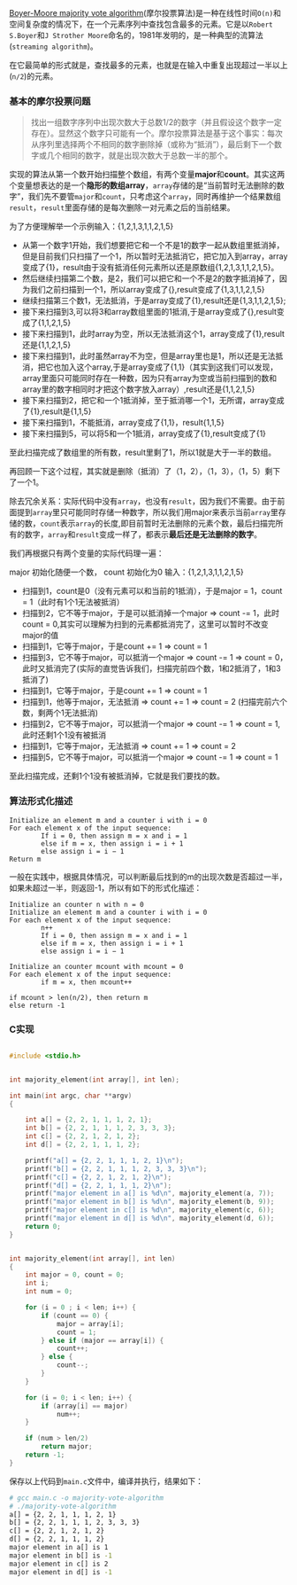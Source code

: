 [Boyer-Moore majority vote algorithm][1](摩尔投票算法)是一种在线性时间`O(n)`和空间复杂度的情况下，在一个元素序列中查找包含最多的元素。它是以`Robert S.Boyer`和`J Strother Moore`命名的，1981年发明的，是一种典型的流算法(`streaming algorithm`)。

在它最简单的形式就是，查找最多的元素，也就是在输入中重复出现超过一半以上(`n/2`)的元素。


<!--more-->

### 基本的摩尔投票问题

> 找出一组数字序列中出现次数大于总数1/2的数字（并且假设这个数字一定存在）。显然这个数字只可能有一个。摩尔投票算法是基于这个事实：每次从序列里选择两个不相同的数字删除掉（或称为“抵消”），最后剩下一个数字或几个相同的数字，就是出现次数大于总数一半的那个。


实现的算法从第一个数开始扫描整个数组，有两个变量**major**和**count**。其实这两个变量想表达的是一个**隐形的数组array**，`array`存储的是“当前暂时无法删除的数字”，我们先不要管`major`和`count`，只考虑这个`array`，同时再维护一个结果数组`result`，`result`里面存储的是每次删除一对元素之后的当前结果。

为了方便理解举一个示例输入：{1,2,1,3,1,1,2,1,5}

* 从第一个数字1开始，我们想要把它和一个不是1的数字一起从数组里抵消掉，但是目前我们只扫描了一个1，所以暂时无法抵消它，把它加入到array，array变成了{1}，result由于没有抵消任何元素所以还是原数组{1,2,1,3,1,1,2,1,5}。
* 然后继续扫描第二个数，是2，我们可以把它和一个不是2的数字抵消掉了，因为我们之前扫描到一个1，所以array变成了{},result变成了{1,3,1,1,2,1,5}
* 继续扫描第三个数1，无法抵消，于是array变成了{1},result还是{1,3,1,1,2,1,5};
* 接下来扫描到3,可以将3和array数组里面的1抵消,于是array变成了{},result变成了{1,1,2,1,5}
* 接下来扫描到1，此时array为空，所以无法抵消这个1，array变成了{1},result还是{1,1,2,1,5}
* 接下来扫描到1，此时虽然array不为空，但是array里也是1，所以还是无法抵消，把它也加入这个array,于是array变成了{1,1}（其实到这我们可以发现，array里面只可能同时存在一种数，因为只有array为空或当前扫描到的数和array里的数字相同时才把这个数字放入array）,result还是{1,1,2,1,5}
* 接下来扫描到2，把它和一个1抵消掉，至于抵消哪一个1，无所谓，array变成了{1},result是{1,1,5}
* 接下来扫描到1，不能抵消，array变成了{1,1}，result{1,1,5}
* 接下来扫描到5，可以将5和一个1抵消，array变成了{1},result变成了{1}


至此扫描完成了数组里的所有数，result里剩了1，所以1就是大于一半的数组。

再回顾一下这个过程，其实就是删除（抵消）了（1，2），（1，3），（1，5）剩下了一个1。

除去冗余关系：实际代码中没有`array`，也没有`result`，因为我们不需要。由于前面提到`array`里只可能同时存储一种数字，所以我们用major来表示当前`array`里存储的数，`count`表示`array`的长度,即目前暂时无法删除的元素个数，最后扫描完所有的数字，`array`和`result`变成一样了，都表示**最后还是无法删除的数字**。



我们再根据只有两个变量的实际代码理一遍：

major 初始化随便一个数，
count 初始化为0
输入：{1,2,1,3,1,1,2,1,5}

* 扫描到1，count是0（没有元素可以和当前的1抵消），于是major = 1，count = 1（此时有1个1无法被抵消）
* 扫描到2，它不等于major，于是可以抵消掉一个major => count -= 1，此时count = 0,其实可以理解为扫到的元素都抵消完了，这里可以暂时不改变major的值
* 扫描到1，它等于major，于是count += 1 => count = 1
* 扫描到3，它不等于major，可以抵消一个major => count -= 1 => count = 0，此时又抵消完了(实际的直觉告诉我们，扫描完前四个数，1和2抵消了，1和3抵消了)
* 扫描到1，它等于major，于是count += 1 => count = 1
* 扫描到1，他等于major，无法抵消 => count += 1 => count = 2 (扫描完前六个数，剩两个1无法抵消)
* 扫描到2，它不等于major，可以抵消一个major => count -= 1 => count = 1,此时还剩1个1没有被抵消
* 扫描到1，它等于major，无法抵消 => count += 1 => count = 2
* 扫描到5，它不等于major，可以抵消一个major => count -= 1 => count = 1

至此扫描完成，还剩1个1没有被抵消掉，它就是我们要找的数。

###  算法形式化描述

```
Initialize an element m and a counter i with i = 0
For each element x of the input sequence:
		If i = 0, then assign m = x and i = 1
		else if m = x, then assign i = i + 1
		else assign i = i − 1
Return m
```

一般在实践中，根据具体情况，可以判断最后找到的m的出现次数是否超过一半，如果未超过一半，则返回-1，所以有如下的形式化描述：

```
Initialize an counter n with n = 0
Initialize an element m and a counter i with i = 0
For each element x of the input sequence:
		n++
		If i = 0, then assign m = x and i = 1
		else if m = x, then assign i = i + 1
		else assign i = i − 1
		
Initialize an counter mcount with mcount = 0		
For each element x of the input sequence:
		if m = x, then mcount++

if mcount > len(n/2), then return m
else return -1
```

### C实现

```c

#include <stdio.h>


int majority_element(int array[], int len);

int main(int argc, char **argv)
{

	int a[] = {2, 2, 1, 1, 1, 2, 1};
	int b[] = {2, 2, 1, 1, 1, 2, 3, 3, 3};
	int c[] = {2, 2, 1, 2, 1, 2};
	int d[] = {2, 2, 1, 1, 1, 2};

	printf("a[] = {2, 2, 1, 1, 1, 2, 1}\n");
	printf("b[] = {2, 2, 1, 1, 1, 2, 3, 3, 3}\n");
	printf("c[] = {2, 2, 1, 2, 1, 2}\n");
	printf("d[] = {2, 2, 1, 1, 1, 2}\n");
	printf("major element in a[] is %d\n", majority_element(a, 7));
	printf("major element in b[] is %d\n", majority_element(b, 9));
	printf("major element in c[] is %d\n", majority_element(c, 6));
	printf("major element in d[] is %d\n", majority_element(d, 6));
	return 0;
}


int majority_element(int array[], int len)
{
	int major = 0, count = 0;
	int i;
	int num = 0;

	for (i = 0 ; i < len; i++) {
		if (count == 0) {
			major = array[i];
			count = 1;
		} else if (major == array[i]) {
			count++;
		} else {
			count--;
		}
	}

	for (i = 0; i < len; i++) {
		if (array[i] == major)
			num++;
	}

	if (num > len/2)
		return major;
	return -1;
}

```


保存以上代码到`main.c`文件中，编译并执行，结果如下：

```bash
# gcc main.c -o majority-vote-algorithm
# ./majority-vote-algorithm 
a[] = {2, 2, 1, 1, 1, 2, 1}
b[] = {2, 2, 1, 1, 1, 2, 3, 3, 3}
c[] = {2, 2, 1, 2, 1, 2}
d[] = {2, 2, 1, 1, 1, 2}
major element in a[] is 1
major element in b[] is -1
major element in c[] is 2
major element in d[] is -1
```

[1]: https://en.wikipedia.org/wiki/Boyer%E2%80%93Moore_majority_vote_algorithm
